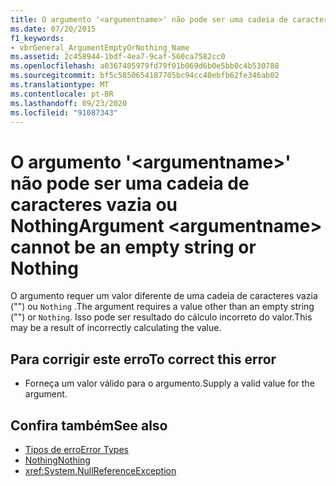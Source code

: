 ```yaml
---
title: O argumento '<argumentname>' não pode ser uma cadeia de caracteres vazia ou Nothing
ms.date: 07/20/2015
f1_keywords:
- vbrGeneral_ArgumentEmptyOrNothing_Name
ms.assetid: 2c458944-1bdf-4ea7-9caf-560ca7582cc0
ms.openlocfilehash: a0367405979fd79f01b069d6b0e5bb0c4b530788
ms.sourcegitcommit: bf5c5850654187705bc94cc40ebfb62fe346ab02
ms.translationtype: MT
ms.contentlocale: pt-BR
ms.lasthandoff: 09/23/2020
ms.locfileid: "91087343"
---
```

# <a name="argument-argumentname-cannot-be-an-empty-string-or-nothing"></a><span data-ttu-id="0cf1d-102">O argumento '\<argumentname>' não pode ser uma cadeia de caracteres vazia ou Nothing</span><span class="sxs-lookup"><span data-stu-id="0cf1d-102">Argument \<argumentname> cannot be an empty string or Nothing</span></span>

<span data-ttu-id="0cf1d-103">O argumento requer um valor diferente de uma cadeia de caracteres vazia ("") ou `Nothing` .</span><span class="sxs-lookup"><span data-stu-id="0cf1d-103">The argument requires a value other than an empty string ("") or `Nothing`.</span></span> <span data-ttu-id="0cf1d-104">Isso pode ser resultado do cálculo incorreto do valor.</span><span class="sxs-lookup"><span data-stu-id="0cf1d-104">This may be a result of incorrectly calculating the value.</span></span>  
  
## <a name="to-correct-this-error"></a><span data-ttu-id="0cf1d-105">Para corrigir este erro</span><span class="sxs-lookup"><span data-stu-id="0cf1d-105">To correct this error</span></span>  
  
- <span data-ttu-id="0cf1d-106">Forneça um valor válido para o argumento.</span><span class="sxs-lookup"><span data-stu-id="0cf1d-106">Supply a valid value for the argument.</span></span>  
  
## <a name="see-also"></a><span data-ttu-id="0cf1d-107">Confira também</span><span class="sxs-lookup"><span data-stu-id="0cf1d-107">See also</span></span>

- [<span data-ttu-id="0cf1d-108">Tipos de erro</span><span class="sxs-lookup"><span data-stu-id="0cf1d-108">Error Types</span></span>](../programming-guide/language-features/error-types.md)
- [<span data-ttu-id="0cf1d-109">Nothing</span><span class="sxs-lookup"><span data-stu-id="0cf1d-109">Nothing</span></span>](../language-reference/nothing.md)
- <xref:System.NullReferenceException>
